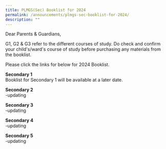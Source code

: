 ```yaml
---
title: PLMGS(Sec) Booklist for 2024
permalink: /announcements/plmgs-sec-booklist-for-2024/
description: ""
---
```

Dear Parents &amp; Guardians,  

G1, G2 &amp; G3 refer to the different courses of study. Do check and confirm your child's/ward's course of study before purchasing any materials from the booklist.  

Please click the links for below for 2024 Booklist.

**Secondary 1**<br>
Booklist for Secondary 1 will be available at a later date.

**Secondary 2**<br>
-updating

**Secondary 3**<br>
-updating

**Secondary 4**<br>
-updating

**Secondary 5**<br>
-updating